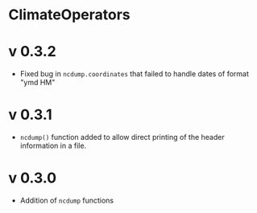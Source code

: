 # ClimateOperators 

# v 0.3.2

* Fixed bug in `ncdump.coordinates` that failed to handle dates of format "ymd HM"

# v 0.3.1

* `ncdump()` function added to allow direct printing of the header information in a file.

# v 0.3.0

* Addition of `ncdump` functions
